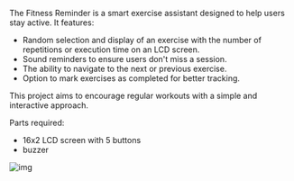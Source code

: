 The Fitness Reminder is a smart exercise assistant designed to help users stay active. It features:
- Random selection and display of an exercise with the number of repetitions or execution time on an LCD screen.
- Sound reminders to ensure users don't miss a session.
- The ability to navigate to the next or previous exercise.
- Option to mark exercises as completed for better tracking.

This project aims to encourage regular workouts with a simple and interactive approach.

Parts required:
- 16x2 LCD screen with 5 buttons
- buzzer

![img](img.jpg)
